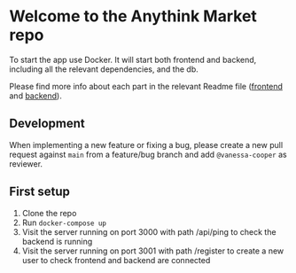 # Welcome to the Anythink Market repo

To start the app use Docker. It will start both frontend and backend, including all the relevant dependencies, and the db.

Please find more info about each part in the relevant Readme file ([frontend](frontend/readme.md) and [backend](backend/README.md)).

## Development

When implementing a new feature or fixing a bug, please create a new pull request against `main` from a feature/bug branch and add `@vanessa-cooper` as reviewer.

## First setup

1) Clone the repo
2) Run `docker-compose up`
3) Visit the server running on port 3000 with path /api/ping to check the backend is running
4) Visit the server running on port 3001 with path /register to create a new user to check frontend and backend are connected
